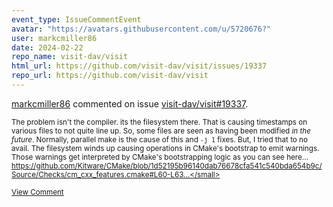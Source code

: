```yaml
---
event_type: IssueCommentEvent
avatar: "https://avatars.githubusercontent.com/u/5720676?"
user: markcmiller86
date: 2024-02-22
repo_name: visit-dav/visit
html_url: https://github.com/visit-dav/visit/issues/19337
repo_url: https://github.com/visit-dav/visit
---
```


<a href='https://github.com/markcmiller86' target='_blank'>markcmiller86</a> commented on issue <a href='https://github.com/visit-dav/visit/issues/19337' target='_blank'>visit-dav/visit#19337</a>.

<small>The problem isn't the compiler. its the filesystem there. That is causing timestamps on various files to not quite line up. So, some files are seen as having been modified *in the future*. Normally, parallel make is the cause of this and `-j 1` fixes. But, I tried that to no avail. The filesystem winds up causing operations in CMake's bootstrap to emit warnings. Those warnings get interpreted by CMake's bootstrapping logic as you can see here... https://github.com/Kitware/CMake/blob/1d52195b96140dab76678cfa541c540bda654b9c/Source/Checks/cm_cxx_features.cmake#L60-L63...</small>

<a href='https://github.com/visit-dav/visit/issues/19337' target='_blank'>View Comment</a>